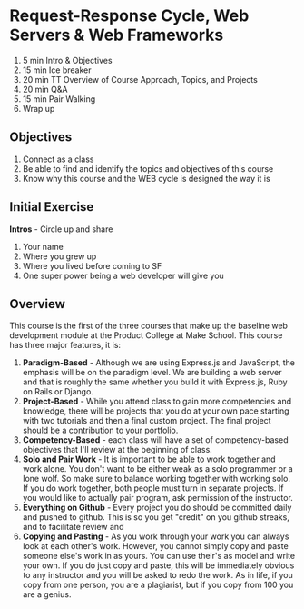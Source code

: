 # Request-Response Cycle, Web Servers & Web Frameworks

1. 5 min Intro & Objectives
1. 15 min Ice breaker
1. 20 min TT Overview of Course Approach, Topics, and Projects
1. 20 min Q&A
1. 15 min Pair Walking
1. Wrap up

## Objectives

1. Connect as a class
1. Be able to find and identify the topics and objectives of this course
1. Know why this course and the WEB cycle is designed the way it is

## Initial Exercise

**Intros** - Circle up and share
  1. Your name
  1. Where you grew up
  1. Where you lived before coming to SF
  1. One super power being a web developer will give you

## Overview

This course is the first of the three courses that make up the baseline web development module at the Product College at Make School. This course has three major features, it is:

1. **Paradigm-Based** - Although we are using Express.js and JavaScript, the emphasis will be on the paradigm level. We are building a web server and that is roughly the same whether you build it with Express.js, Ruby on Rails or Django.
1. **Project-Based** - While you attend class to gain more competencies and knowledge, there will be projects that you do at your own pace starting with two tutorials and then a final custom project. The final project should be a contribution to your portfolio.
1. **Competency-Based** - each class will have a set of competency-based objectives that I'll review at the beginning of class.
1. **Solo and Pair Work** - It is important to be able to work together and work alone. You don't want to be either weak as a solo programmer or a lone wolf. So make sure to balance working together with working solo. If you do work together, both people must turn in separate projects. If you would like to actually pair program, ask permission of the instructor.
1. **Everything on Github** - Every project you do should be committed daily and pushed to github. This is so you get "credit" on you github streaks, and to facilitate review and
1. **Copying and Pasting** - As you work through your work you can always look at each other's work. However, you cannot simply copy and paste someone else's work in as yours. You can use their's as model and write your own. If you do just copy and paste, this will be immediately obvious to any instructor and you will be asked to redo the work. As in life, if you copy from one person, you are a plagiarist, but if you copy from 100 you are a genius.
